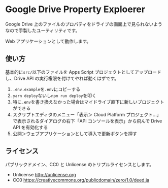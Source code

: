 # Google Drive Property Exploerer

Google Drive 上のファイルのプロパティをドライブの画面上で見られないようなので手製したユーティリティです。

Web アプリケーションとして動作します。

## 使い方

基本的に`src/`以下のファイルを Apps Script プロジェクトとしてアップロードし、Drive API の実行権限を付けてやれば動くはずです。

1. `.env.example`を`.env`にコピーする
1. `yarn deploy`ないし`npm run deploy`を叩く
1. 特に`.env`を書き換えなかった場合はマイドライブ直下に新しいプロジェクトができる
1. スクリプトエディタのメニュー「表示＞ Cloud Platform プロジェクト...」で表示されるダイアログの右下「API コンソールを表示」から飛んで Drive API を有効化する
1. 公開＞ウェブアプリケーションとして導入で更新ボタンを押す

## ライセンス

パブリックドメイン、CC0 と Unlicense のトリプルライセンスとします。

- Unlicense http://unlicense.org
- CC0 https://creativecommons.org/publicdomain/zero/1.0/deed.ja
